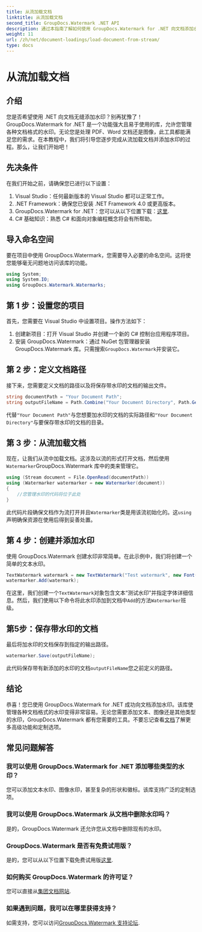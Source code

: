 ```yaml
---
title: 从流加载文档
linktitle: 从流加载文档
second_title: GroupDocs.Watermark .NET API
description: 通过本指南了解如何使用 GroupDocs.Watermark for .NET 向文档添加水印。非常适合希望增强文档安全性的开发人员。
weight: 11
url: /zh/net/document-loadings/load-document-from-stream/
type: docs
---
```

# 从流加载文档

## 介绍
您是否希望使用 .NET 向文档无缝添加水印？别再犹豫了！ GroupDocs.Watermark for .NET 是一个功能强大且易于使用的库，允许您管理各种文档格式的水印。无论您是处理 PDF、Word 文档还是图像，此工具都能满足您的需求。在本教程中，我们将引导您逐步完成从流加载文档并添加水印的过程。那么，让我们开始吧！
## 先决条件
在我们开始之前，请确保您已进行以下设置：
1. Visual Studio：任何最新版本的 Visual Studio 都可以正常工作。
2. .NET Framework：确保您已安装 .NET Framework 4.0 或更高版本。
3.  GroupDocs.Watermark for .NET：您可以从以下位置下载：[这里](https://releases.groupdocs.com/Watermark/net/).
4. C# 基础知识：熟悉 C# 和面向对象编程概念将会有所帮助。

## 导入命名空间
要在项目中使用 GroupDocs.Watermark，您需要导入必要的命名空间。这将使您能够毫无问题地访问该库的功能。
```csharp
using System;
using System.IO;
using GroupDocs.Watermark.Watermarks;
```
## 第 1 步：设置您的项目
首先，您需要在 Visual Studio 中设置项目。操作方法如下：
1. 创建新项目：打开 Visual Studio 并创建一个新的 C# 控制台应用程序项目。
2. 安装 GroupDocs.Watermark：通过 NuGet 包管理器安装 GroupDocs.Watermark 库。只需搜索`GroupDocs.Watermark`并安装它。
## 第 2 步：定义文档路径
接下来，您需要定义文档的路径以及将保存带水印的文档的输出文件。
```csharp
string documentPath = "Your Document Path";
string outputFileName = Path.Combine("Your Document Directory", Path.GetFileName(documentPath));
```
代替`"Your Document Path"`与您想要加水印的文档的实际路径和`"Your Document Directory"`与要保存带水印的文档的目录。
## 第 3 步：从流加载文档
现在，让我们从流中加载文档。这涉及以流的形式打开文档，然后使用`Watermarker`GroupDocs.Watermark 库中的类来管理它。
```csharp
using (Stream document = File.OpenRead(documentPath))
using (Watermarker watermarker = new Watermarker(document))
{
    //您管理水印的代码将位于此处
}
```
此代码片段确保文档作为流打开并且`Watermarker`类是用该流初始化的。这`using`声明确保资源在使用后得到妥善处置。
## 第 4 步：创建并添加水印
使用 GroupDocs.Watermark 创建水印非常简单。在此示例中，我们将创建一个简单的文本水印。
```csharp
TextWatermark watermark = new TextWatermark("Test watermark", new Font("Arial", 12));
watermarker.Add(watermark);
```
在这里，我们创建一个`TextWatermark`对象包含文本“测试水印”并指定字体详细信息。然后，我们使用以下命令将此水印添加到文档中`Add`的方法`Watermarker`班级。
## 第5步：保存带水印的文档
最后将加水印的文档保存到指定的输出路径。
```csharp
watermarker.Save(outputFileName);
```
此代码保存带有新添加的水印的文档`outputFileName`您之前定义的路径。

## 结论
恭喜！您已使用 GroupDocs.Watermark for .NET 成功向文档添加水印。该库使管理各种文档格式的水印变得非常容易。无论您需要添加文本、图像还是其他类型的水印，GroupDocs.Watermark 都有您需要的工具。不要忘记查看[文档](https://tutorials.groupdocs.com/Watermark/net/)了解更多高级功能和定制选项。
## 常见问题解答
### 我可以使用 GroupDocs.Watermark for .NET 添加哪些类型的水印？
您可以添加文本水印、图像水印，甚至复杂的形状和徽标。该库支持广泛的定制选项。
### 我可以使用 GroupDocs.Watermark 从文档中删除水印吗？
是的，GroupDocs.Watermark 还允许您从文档中删除现有的水印。
### GroupDocs.Watermark 是否有免费试用版？
是的，您可以从以下位置下载免费试用版[这里](https://releases.groupdocs.com/).
### 如何购买 GroupDocs.Watermark 的许可证？
您可以直接从[集团文档网站](https://purchase.groupdocs.com/buy).
### 如果遇到问题，我可以在哪里获得支持？
如需支持，您可以访问[GroupDocs.Watermark 支持论坛](https://forum.groupdocs.com/c/watermark/19).
